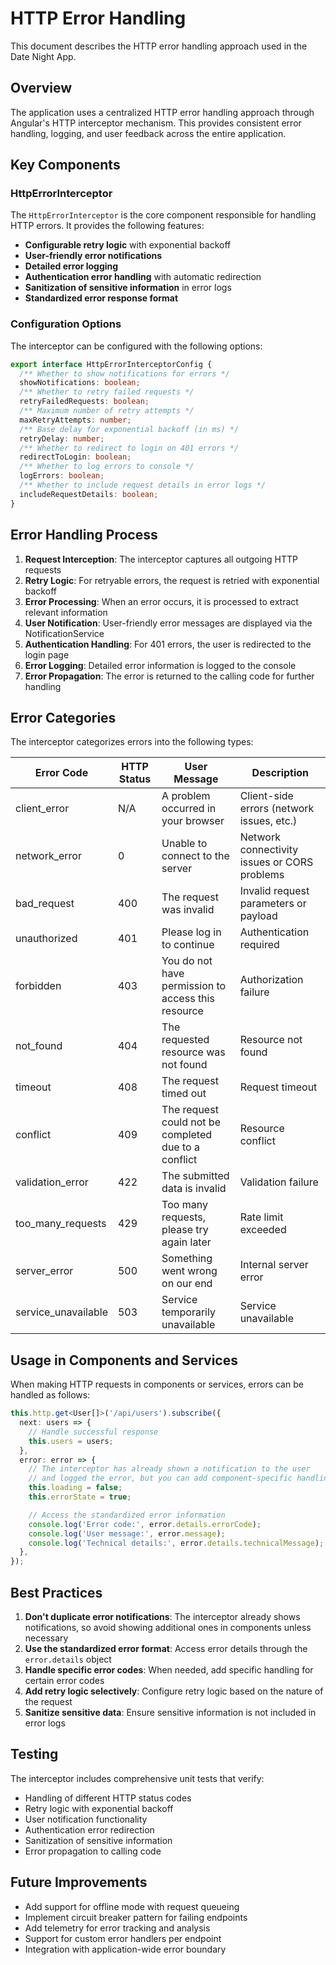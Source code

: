 # HTTP Error Handling

This document describes the HTTP error handling approach used in the Date Night App.

## Overview

The application uses a centralized HTTP error handling approach through Angular's HTTP interceptor mechanism. This provides consistent error handling, logging, and user feedback across the entire application.

## Key Components

### HttpErrorInterceptor

The `HttpErrorInterceptor` is the core component responsible for handling HTTP errors. It provides the following features:

- **Configurable retry logic** with exponential backoff
- **User-friendly error notifications**
- **Detailed error logging**
- **Authentication error handling** with automatic redirection
- **Sanitization of sensitive information** in error logs
- **Standardized error response format**

### Configuration Options

The interceptor can be configured with the following options:

```typescript
export interface HttpErrorInterceptorConfig {
  /** Whether to show notifications for errors */
  showNotifications: boolean;
  /** Whether to retry failed requests */
  retryFailedRequests: boolean;
  /** Maximum number of retry attempts */
  maxRetryAttempts: number;
  /** Base delay for exponential backoff (in ms) */
  retryDelay: number;
  /** Whether to redirect to login on 401 errors */
  redirectToLogin: boolean;
  /** Whether to log errors to console */
  logErrors: boolean;
  /** Whether to include request details in error logs */
  includeRequestDetails: boolean;
}
```

## Error Handling Process

1. **Request Interception**: The interceptor captures all outgoing HTTP requests
2. **Retry Logic**: For retryable errors, the request is retried with exponential backoff
3. **Error Processing**: When an error occurs, it is processed to extract relevant information
4. **User Notification**: User-friendly error messages are displayed via the NotificationService
5. **Authentication Handling**: For 401 errors, the user is redirected to the login page
6. **Error Logging**: Detailed error information is logged to the console
7. **Error Propagation**: The error is returned to the calling code for further handling

## Error Categories

The interceptor categorizes errors into the following types:

| Error Code          | HTTP Status | User Message                                         | Description                                  |
| ------------------- | ----------- | ---------------------------------------------------- | -------------------------------------------- |
| client_error        | N/A         | A problem occurred in your browser                   | Client-side errors (network issues, etc.)    |
| network_error       | 0           | Unable to connect to the server                      | Network connectivity issues or CORS problems |
| bad_request         | 400         | The request was invalid                              | Invalid request parameters or payload        |
| unauthorized        | 401         | Please log in to continue                            | Authentication required                      |
| forbidden           | 403         | You do not have permission to access this resource   | Authorization failure                        |
| not_found           | 404         | The requested resource was not found                 | Resource not found                           |
| timeout             | 408         | The request timed out                                | Request timeout                              |
| conflict            | 409         | The request could not be completed due to a conflict | Resource conflict                            |
| validation_error    | 422         | The submitted data is invalid                        | Validation failure                           |
| too_many_requests   | 429         | Too many requests, please try again later            | Rate limit exceeded                          |
| server_error        | 500         | Something went wrong on our end                      | Internal server error                        |
| service_unavailable | 503         | Service temporarily unavailable                      | Service unavailable                          |

## Usage in Components and Services

When making HTTP requests in components or services, errors can be handled as follows:

```typescript
this.http.get<User[]>('/api/users').subscribe({
  next: users => {
    // Handle successful response
    this.users = users;
  },
  error: error => {
    // The interceptor has already shown a notification to the user
    // and logged the error, but you can add component-specific handling here
    this.loading = false;
    this.errorState = true;

    // Access the standardized error information
    console.log('Error code:', error.details.errorCode);
    console.log('User message:', error.message);
    console.log('Technical details:', error.details.technicalMessage);
  },
});
```

## Best Practices

1. **Don't duplicate error notifications**: The interceptor already shows notifications, so avoid showing additional ones in components unless necessary
2. **Use the standardized error format**: Access error details through the `error.details` object
3. **Handle specific error codes**: When needed, add specific handling for certain error codes
4. **Add retry logic selectively**: Configure retry logic based on the nature of the request
5. **Sanitize sensitive data**: Ensure sensitive information is not included in error logs

## Testing

The interceptor includes comprehensive unit tests that verify:

- Handling of different HTTP status codes
- Retry logic with exponential backoff
- User notification functionality
- Authentication error redirection
- Sanitization of sensitive information
- Error propagation to calling code

## Future Improvements

- Add support for offline mode with request queueing
- Implement circuit breaker pattern for failing endpoints
- Add telemetry for error tracking and analysis
- Support for custom error handlers per endpoint
- Integration with application-wide error boundary
